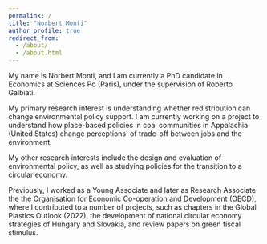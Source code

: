 ```yaml
---
permalink: /
title: "Norbert Monti"
author_profile: true
redirect_from: 
  - /about/
  - /about.html
---
```


My name is Norbert Monti, and I am currently a PhD candidate in Economics at Sciences Po (Paris), under the supervision of Roberto Galbiati.

My primary research interest is understanding whether redistribution can change environmental policy support. I am currently working on a project to understand how place-based policies in coal communities in Appalachia (United States) change perceptions' of trade-off between jobs and the environment.

My other research interests include the design and evaluation of environmental policy, as well as studying policies for the transition to a circular economy.

Previously, I worked as a Young Associate and later as Research Associate the the Organisation for Economic Co-operation and Development (OECD), where I contributed to a number of projects, such as chapters in the Global Plastics Outlook (2022), the development of national circular economy strategies of Hungary and Slovakia, and review papers on green fiscal stimulus. 
